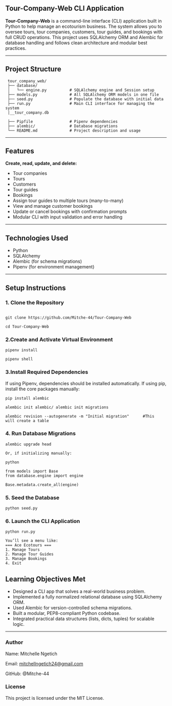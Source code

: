 
##  Tour-Company-Web CLI Application

**Tour-Company-Web** is a command-line interface (CLI) application built in Python to help manage an ecotourism business. The system allows you to oversee tours, tour companies, customers, tour guides, and bookings with full CRUD operations. This project uses SQLAlchemy ORM and Alembic for database handling and follows clean architecture and modular best practices.

---

##  Project Structure

```
 tour_company_web/
 ├── database/
 │   └── engine.py          # SQLAlchemy engine and Session setup
 ├── models.py              # All SQLAlchemy ORM models in one file
 ├── seed.py                # Populate the database with initial data
 ├── run.py                 # Main CLI interface for managing the system
 |__tour_company.db
 
 ├── Pipfile                # Pipenv dependencies
 ├── alembic/               # Database migrations 
 └── README.md              # Project description and usage

````

---

##  Features

  **Create, read, update, and delete:**
  - Tour companies
  - Tours
  - Customers
  - Tour guides
  - Bookings
  - Assign tour guides to multiple tours (many-to-many)
  - View and manage customer bookings
  - Update or cancel bookings with confirmation prompts
  - Modular CLI with input validation and error handling

---

##  Technologies Used

- Python
- SQLAlchemy
- Alembic (for schema migrations)
- Pipenv (for environment management)

---

##  Setup Instructions

### 1. Clone the Repository
```

git clone https://github.com/Mitche-44/Tour-Company-Web

cd Tour-Company-Web
```
### 2.Create and Activate Virtual Environment
```
pipenv install

pipenv shell
```
### 3.Install Required Dependencies
If using Pipenv, dependencies should be installed automatically.
If using pip, install the core packages manually:

```
pip install alembic

alembic init alembic/ alembic init migrations

alembic revision --autogenerate -m "Initial migration"      #This  will create a table

```
### 4. Run Database Migrations
```
alembic upgrade head

Or, if initializing manually:

python

from models import Base
from database.engine import engine

Base.metadata.create_all(engine)
```

### 5. Seed the Database 
```
python seed.py
```

### 6. Launch the CLI Application

```
python run.py

You’ll see a menu like:
=== Ace Ecotours ===
1. Manage Tours
2. Manage Tour Guides
3. Manage Bookings
4. Exit
```

## Learning Objectives Met

* Designed a CLI app that solves a real-world business problem.
* Implemented a fully normalized relational database using SQLAlchemy ORM.
* Used Alembic for version-controlled schema migrations.
* Built a modular, PEP8-compliant Python codebase.
* Integrated practical data structures (lists, dicts, tuples) for scalable logic.

---
### Author
Name: Mitchelle Ngetich

Email: mitchellngetich24@gmail.com

GitHub: @Mitche-44

### License
This project is licensed under the MIT License.
